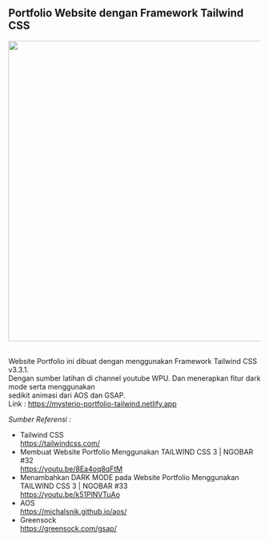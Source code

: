 ## Portfolio Website dengan Framework Tailwind CSS
<div>
  <img src="https://raw.githubusercontent.com/rioarya01/portfolio-tailwind/main/mockup-readme.png" width="600" />
</div>
<br/>

Website Portfolio ini dibuat dengan menggunakan Framework Tailwind CSS v3.3.1.<br>
Dengan sumber latihan di channel youtube WPU. Dan menerapkan fitur dark mode serta menggunakan<br>
sedikit animasi dari AOS dan GSAP.<br>
Link : https://mysterio-portfolio-tailwind.netlify.app<br>

*Sumber Referensi :*<br>
- Tailwind CSS<br>
https://tailwindcss.com/<br>
- Membuat Website Portfolio Menggunakan TAILWIND CSS 3 | NGOBAR #32<br>
https://youtu.be/8Ea4oq8qFtM<br>
- Menambahkan DARK MODE pada Website Portfolio Menggunakan TAILWIND CSS 3 | NGOBAR #33<br>
https://youtu.be/k51PlNVTuAo<br>
- AOS<br>
https://michalsnik.github.io/aos/<br>
- Greensock<br>
https://greensock.com/gsap/<br>
